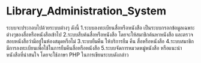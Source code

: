 Library_Administration_System
=============================

ระบบจะประกอบไปด้วยระบบต่างๆ ดังนี้ 1.ระบบลงทะเบียนสื่อหรือหนังสือ เป็นระบบกรอกข้อมูลเฉพาะต่างๆของสื่อหรือหนังสือเข้าไป 2.ระบบสืบค้นสื่อหรือหนังสือ โดยจะให้สมาชิกค้นหาหนังสือ และตรวจสอบหนังสือว่ามีอยู่ในห้องสมุดหรือไม่ 3.ระบบยืมคืน ให้บริการยืม คืน สื่อหรือหนังสือ  4.ระบบสมาชิก มีการลงทะเบียนเพื่อใช้ในการยืมคืนสื่อหรือหนังสือ 5.ระบบจัดการหมวดหมู่หนังสือ หรือแนะนำหนังสือที่น่าสนใจ  โดยจะใช้ภาษา PHP ในการเขียนระบบดังกล่าว
